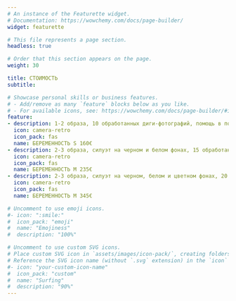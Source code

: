 ```yaml
---
# An instance of the Featurette widget.
# Documentation: https://wowchemy.com/docs/page-builder/
widget: featurette

# This file represents a page section.
headless: true

# Order that this section appears on the page.
weight: 30

title: СТОИМОСТЬ
subtitle:

# Showcase personal skills or business features.
# - Add/remove as many `feature` blocks below as you like.
# - For available icons, see: https://wowchemy.com/docs/page-builder/#icons
feature:
- description: 1-2 образа, 10 обработанных диги-фотографий, помощь в позировании, фотосессия в течение 1 часа в студии.
  icon: camera-retro
  icon_pack: fas
  name: БЕРЕМЕННОСТЬ S 160€
- description: 2-3 образа, силуэт на черном и белом фонах, 15 обработанных диги-фотографий, помощь в позировании, фотосессия в течение 2 часов в студии.
  icon: camera-retro
  icon_pack: fas
  name: БЕРЕМЕННОСТЬ M 235€
- description: 2-3 образа, силуэт на черном, белом и цветном фонах, 20 обработанных диги-фотографий, помощь в позировании, макияж и локоны (для 1 человека), фотосессия в течение 2 часов в студии.
  icon: camera-retro
  icon_pack: fas
  name: БЕРЕМЕННОСТЬ M 345€

# Uncomment to use emoji icons.
#- icon: ":smile:"
#  icon_pack: "emoji"
#  name: "Emojiness"
#  description: "100%"  

# Uncomment to use custom SVG icons.
# Place custom SVG icon in `assets/images/icon-pack/`, creating folders if necessary.
# Reference the SVG icon name (without `.svg` extension) in the `icon` field.
#- icon: "your-custom-icon-name"
#  icon_pack: "custom"
#  name: "Surfing"
#  description: "90%"
---
```

